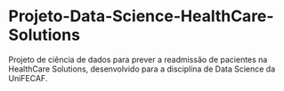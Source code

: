# Projeto-Data-Science-HealthCare-Solutions
Projeto de ciência de dados para prever a readmissão de pacientes na HealthCare Solutions, desenvolvido para a disciplina de Data Science da UniFECAF.
